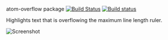  atom-overflow package [![Build Status](https://travis-ci.org/danielchatfield/atom-overflow.svg?branch=master)](https://travis-ci.org/danielchatfield/atom-overflow) [![Build status](https://ci.appveyor.com/api/projects/status/aqup1dq1xvcol73s?svg=true)](https://ci.appveyor.com/project/danielchatfield/atom-overflow)


Highlights text that is overflowing the maximum line length ruler.


![Screenshot](http://uploads.vpcdn.co/18M9h+)
